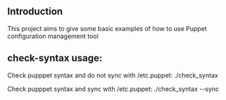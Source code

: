 ## Introduction

This project aims to give some basic examples of how to use Puppet configuration management tool

## check-syntax usage:
Check pupppet syntax and do not sync with /etc.puppet: ./check_syntax

Check pupppet syntax and sync with /etc.puppet: ./check_syntax --sync
